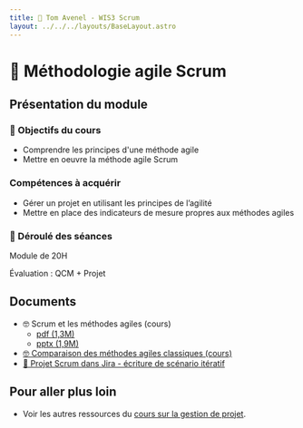 ```yaml
---
title: 🤼 Tom Avenel - WIS3 Scrum
layout: ../../../layouts/BaseLayout.astro
---
```


# 🤼 Méthodologie agile Scrum

## Présentation du module

### 🎯 Objectifs du cours

- Comprendre les principes d'une méthode agile
- Mettre en oeuvre la méthode agile Scrum

### Compétences à acquérir

- Gérer un projet en utilisant les principes de l’agilité
- Mettre en place des indicateurs de mesure propres aux méthodes agiles

### 📅 Déroulé des séances

Module de 20H

Évaluation : QCM + Projet

## Documents

- 🤓 Scrum et les méthodes agiles (cours)
  - [pdf (1,3M)](/cours/gestion-projet/agile/scrum.pdf) <!-- TODO -->
  - [pptx (1,9M)](/cours/gestion-projet/agile/scrum.pptx) <!-- TODO -->
- [🤓 Comparaison des méthodes agiles classiques (cours)](/cours/gestion-projet/agile/comparaisons-agile)
- [📌 Projet Scrum dans Jira - écriture de scénario itératif](/cours/gestion-projet/agile/projet_jira)

## Pour aller plus loin

- Voir les autres ressources du [cours sur la gestion de projet](/cours/gestion-projet).
